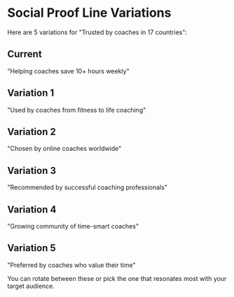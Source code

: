 # Social Proof Line Variations

Here are 5 variations for "Trusted by coaches in 17 countries":

## Current
"Helping coaches save 10+ hours weekly"

## Variation 1
"Used by coaches from fitness to life coaching"

## Variation 2
"Chosen by online coaches worldwide"

## Variation 3
"Recommended by successful coaching professionals"

## Variation 4
"Growing community of time-smart coaches"

## Variation 5
"Preferred by coaches who value their time"

You can rotate between these or pick the one that resonates most with your target audience.